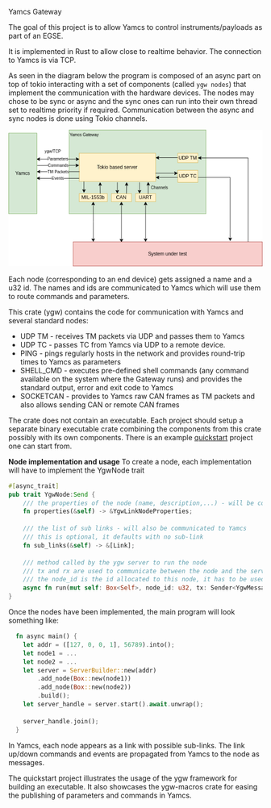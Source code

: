 Yamcs Gateway

The goal of this project is to allow Yamcs to control instruments/payloads as part of an EGSE. 

It is implemented in Rust to allow close to realtime behavior. The connection to Yamcs is via TCP.

As seen in the diagram below the program is composed of an async part on top of tokio interacting with a set of components (called ``ygw nodes``) that implement the communication with the hardware devices. The nodes may chose to be sync or async and the sync ones can run into their own thread set to realtime priority if required. Communication between the async and sync nodes is done using Tokio channels.

![ ALT](drawings/yamcs-gateway.drawio.png)

Each node (corresponding to an end device) gets assigned a name and a u32 id. The names and ids are communicated to Yamcs which will use them to route commands and parameters.

This crate (ygw) contains the code for communication with Yamcs and several standard nodes:
 - UDP TM - receives TM packets via UDP and passes them to Yamcs
 - UDP TC - passes TC from Yamcs via UDP to a remote device.
 - PING - pings regularly hosts in the network and provides round-trip times to Yamcs as parameters
 - SHELL_CMD - executes pre-defined shell commands (any command available on the system where the Gateway runs) and provides the standard output, error and exit code to Yamcs
 - SOCKETCAN - provides to Yamcs raw CAN frames as TM packets and also allows sending CAN or remote CAN frames 


The crate does not contain an executable. Each project should setup a separate binary executable crate combining the components from this crate possibly with its own components. There is an example [quickstart](../quickstart) project one can start from.


**Node implementation and usage**
To create a node, each implementation will have to implement the YgwNode trait

```rust
#[async_trait]
pub trait YgwNode:Send {
    /// the properties of the node (name, description,...) - will be communicated to Yamcs
    fn properties(&self) -> &YgwLinkNodeProperties;

    /// the list of sub links - will also be communicated to Yamcs
    /// this is optional, it defaults with no sub-link
    fn sub_links(&self) -> &[Link];

    /// method called by the ygw server to run the node
    /// tx and rx are used to communicate between the node and the server
    /// the node_id is the id allocated to this node, it has to be used for all the messages sent to the server
    async fn run(mut self: Box<Self>, node_id: u32, tx: Sender<YgwMessage>, rx: Receiver<YgwMessage>);
}
``` 

Once the nodes have been implemented, the main program will look something like:
```rust
  fn async main() {
    let addr = ([127, 0, 0, 1], 56789).into();
    let node1 = ...
    let node2 = ...
    let server = ServerBuilder::new(addr)
        .add_node(Box::new(node1))
        .add_node(Box::new(node2))
        .build();
    let server_handle = server.start().await.unwrap();

    server_handle.join();
  }
```

In Yamcs, each node appears as a link with possible sub-links. The link up/down commands and events are propagated from Yamcs to the node as messages.

The quickstart project illustrates the usage of the ygw framework for building an executable. It also showcases the ygw-macros crate for easing the publishing of parameters and commands in Yamcs.
